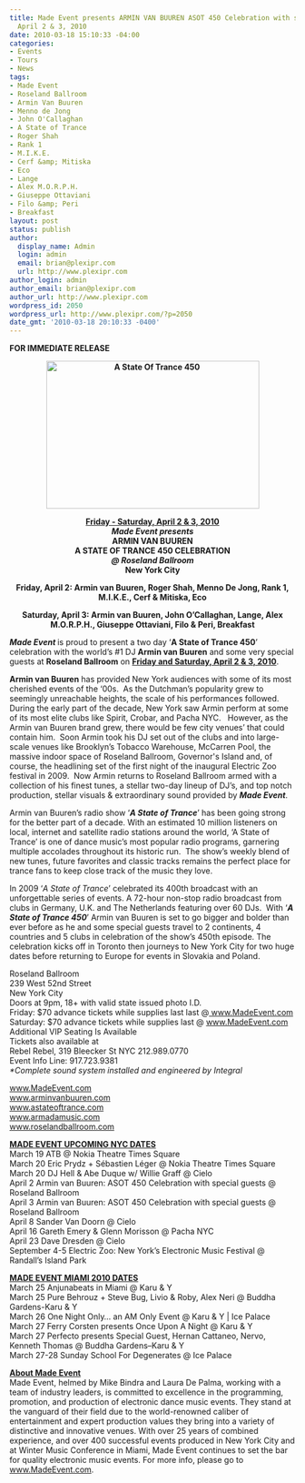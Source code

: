 ```yaml
---
title: Made Event presents ARMIN VAN BUUREN ASOT 450 Celebration with special guests!
  April 2 & 3, 2010
date: 2010-03-18 15:10:33 -04:00
categories:
- Events
- Tours
- News
tags:
- Made Event
- Roseland Ballroom
- Armin Van Buuren
- Menno de Jong
- John O'Callaghan
- A State of Trance
- Roger Shah
- Rank 1
- M.I.K.E.
- Cerf &amp; Mitiska
- Eco
- Lange
- Alex M.O.R.P.H.
- Giuseppe Ottaviani
- Filo &amp; Peri
- Breakfast
layout: post
status: publish
author:
  display_name: Admin
  login: admin
  email: brian@plexipr.com
  url: http://www.plexipr.com
author_login: admin
author_email: brian@plexipr.com
author_url: http://www.plexipr.com
wordpress_id: 2050
wordpress_url: http://www.plexipr.com/?p=2050
date_gmt: '2010-03-18 20:10:33 -0400'
---
```


<p><strong>FOR IMMEDIATE RELEASE</strong></p>
<p style="text-align: center;"><strong><a href="http://www.MadeEvent.com"><img class="size-full wp-image-2051 aligncenter" title="A State Of Trance 450" src="http://www.plexipr.com/wp-content/uploads/2010/03/ASOT_Collage.jpg" alt="A State Of Trance 450" width="375" height="260" /></a></strong><strong></strong></p>
<p style="text-align: center;"><strong><span style="text-decoration: underline;">Friday - Saturday, April 2 &amp; 3, 2010</span><br />
<em>Made Event presents</em><br />
ARMIN VAN BUUREN<br />
A STATE OF TRANCE 450 CELEBRATION<br />
<em>@ Roseland Ballroom</em><br />
New York City</strong></p>
<p><strong> </strong></p>
<p style="text-align: center;">
<p style="text-align: center;"><strong>Friday, April 2: Armin van Buuren, Roger Shah, Menno De Jong, Rank 1, M.I.K.E., Cerf &amp; Mitiska, Eco</strong><br />
<strong></strong></p>
<p style="text-align: center;"><strong>Saturday, April 3: Armin van Buuren, John O’Callaghan, Lange, Alex M.O.R.P.H., Giuseppe Ottaviani, Filo &amp; Peri, Breakfast</strong></p>
<p><em><strong>Made Event </strong></em>is proud to present a two day ‘<strong>A State of Trance 450</strong>’ celebration with the world’s #1 DJ <strong>Armin van Buuren</strong> and some very special guests at <strong>Roseland Ballroom</strong> on <span style="text-decoration: underline;"><strong>Friday and Saturday, April 2 &amp; 3, 2010</strong></span>.</p>
<p><strong>Armin van Buuren</strong> has provided New York audiences with some of its most cherished events of the ‘00s.  As the Dutchman’s popularity grew to seemingly unreachable heights, the scale of his performances followed.  During the early part of the decade, New York saw Armin perform at some of its most elite clubs like Spirit, Crobar, and Pacha NYC.   However, as the Armin van Buuren brand grew, there would be few city venues’ that could contain him.  Soon Armin took his DJ set out of the clubs and into large-scale venues like Brooklyn’s Tobacco Warehouse, McCarren Pool, the massive indoor space of Roseland Ballroom, Governor's Island and, of course, the headlining set of the first night of the inaugural Electric Zoo festival in 2009.  Now Armin returns to Roseland Ballroom armed with a collection of his finest tunes, a stellar two-day lineup of DJ’s, and top notch production, stellar visuals &amp; extraordinary sound provided by <em><strong>Made Event</strong></em>.</p>
<p>Armin van Buuren’s radio show ‘<em><strong>A State of Trance</strong></em>’ has been going strong for the better part of a decade. With an estimated 10 million listeners on local, internet and satellite radio stations around the world, ‘A State of Trance’ is one of dance music’s most popular radio programs, garnering multiple accolades throughout its historic run.  The show’s weekly blend of new tunes, future favorites and classic tracks remains the perfect place for trance fans to keep close track of the music they love.</p>
<p>In 2009 ‘<em>A State of Trance</em>’ celebrated its 400th broadcast with an unforgettable series of events. A 72-hour non-stop radio broadcast from clubs in Germany, U.K. and The Netherlands featuring over 60 DJs.  With ‘<em><strong>A State of Trance 450</strong></em>’ Armin van Buuren is set to go bigger and bolder than ever before as he and some special guests travel to 2 continents, 4 countries and 5 clubs in celebration of the show’s 450th episode. The celebration kicks off in Toronto then journeys to New York City for two huge dates before returning to Europe for events in Slovakia and Poland.</p>
<p>Roseland Ballroom<br />
239 West 52nd Street<br />
New York City<br />
Doors at 9pm, 18+ with valid state issued photo I.D.<br />
Friday: $70 advance tickets while supplies last last @<a href="http://"> www.MadeEvent.com</a><br />
Saturday: $70 advance tickets while supplies last @ <a href="http://">www.MadeEvent.com</a><br />
Additional VIP Seating Is Available<br />
Tickets also available at<br />
Rebel Rebel, 319 Bleecker St NYC 212.989.0770<br />
Event Info Line: 917.723.9381<br />
<em>*Complete sound system installed and engineered by Integral</em><br />
<a href="http://"></a></p>
<p><a href="http://">www.MadeEvent.com</a><br />
<a href="http://">www.arminvanbuuren.com</a><br />
<a href="http://">www.astateoftrance.com</a><br />
<a href="http://">www.armadamusic.com</a><br />
<a href="http://">www.roselandballroom.com</a></p>
<p><span style="text-decoration: underline;"><strong>MADE EVENT UPCOMING NYC DATES</strong></span><br />
March 19 ATB @ Nokia Theatre Times Square<br />
March 20 Eric Prydz + Sébastien Léger @ Nokia Theatre Times Square<br />
March 20 DJ Hell &amp; Abe Duque w/ Willie Graff @ Cielo<br />
April 2 Armin van Buuren: ASOT 450 Celebration with special guests @ Roseland Ballroom<br />
April 3 Armin van Buuren: ASOT 450 Celebration with special guests @ Roseland Ballroom<br />
April 8 Sander Van Doorn @ Cielo<br />
April 16 Gareth Emery &amp; Glenn Morisson @ Pacha NYC<br />
April 23 Dave Dresden @ Cielo<br />
September 4-5 Electric Zoo: New York’s Electronic Music Festival @ Randall’s Island Park</p>
<p><span style="text-decoration: underline;"><strong>MADE EVENT MIAMI 2010 DATES</strong></span><br />
March 25 Anjunabeats in Miami @ Karu &amp; Y<br />
March 25 Pure Behrouz + Steve Bug, Livio &amp; Roby, Alex Neri @ Buddha Gardens-Karu &amp; Y<br />
March 26 One Night Only… an AM Only Event @ Karu &amp; Y | Ice Palace<br />
March 27 Ferry Corsten presents Once Upon A Night @ Karu &amp; Y<br />
March 27 Perfecto presents Special Guest, Hernan Cattaneo, Nervo, Kenneth Thomas @ Buddha Gardens–Karu &amp; Y<br />
March 27-28 Sunday School For Degenerates @ Ice Palace</p>
<p><span style="text-decoration: underline;"><strong>About Made Event</strong></span><br />
Made Event, helmed by Mike Bindra and Laura De Palma, working with a team of industry leaders, is committed to excellence in the programming, promotion, and production of electronic dance music events. They stand at the vanguard of their field due to the world-renowned caliber of entertainment and expert production values they bring into a variety of distinctive and innovative venues. With over 25 years of combined experience, and over 400 successful events produced in New York City and at Winter Music Conference in Miami, Made Event continues to set the bar for quality electronic music events. For more info, please go to <a href="http://www.MadeEvent.com">www.MadeEvent.com</a>.</p>
